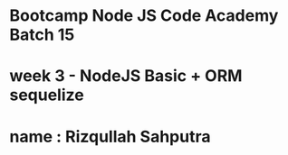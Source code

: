 # Bootcamp Node JS Code Academy Batch 15
# week 3 - NodeJS Basic + ORM sequelize
# name : Rizqullah Sahputra
